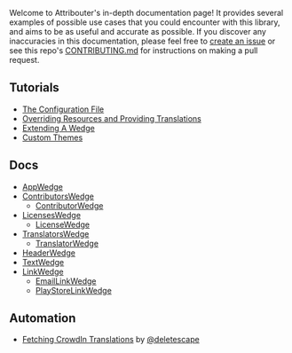 Welcome to Attribouter's in-depth documentation page! It provides several examples of possible use cases that you could encounter with this library, and aims to be as useful and accurate as possible. If you discover any inaccuracies in this documentation, please feel free to [create an issue](https://jfenn.me/redirects/?t=github&d=Attribouter/issues/new) or see this repo's [CONTRIBUTING.md](https://jfenn.me/redirects/?t=github&d=Attribouter/blob/master/.github/CONTRIBUTING.md) for instructions on making a pull request.

## Tutorials

- [The Configuration File](./CONFIGURATION.md)
- [Overriding Resources and Providing Translations](./RESOURCES.md)
- [Extending A Wedge](./SUBWEDGING.md)
- [Custom Themes](./THEMING.md)

## Docs

- [AppWedge](./wedges/APP.md)
- [ContributorsWedge](./wedges/CONTRIBUTORS.md)
	- [ContributorWedge](./wedges/CONTRIBUTOR.md)
- [LicensesWedge](./wedges/LICENSES.md)
	- [LicenseWedge](./wedges/LICENSE.md)
- [TranslatorsWedge](./wedges/TRANSLATORS.md)
	- [TranslatorWedge](./wedges/TRANSLATOR.md)
- [HeaderWedge](./wedges/HEADER.md)
- [TextWedge](./wedges/TEXT.md)
- [LinkWedge](./wedges/LINK.md)
	- [EmailLinkWedge](./wedges/LINK.md#Email)
	- [PlayStoreLinkWedge](./wedges/LINK.md#PlayStore)

## Automation

- [Fetching CrowdIn Translations](./utils/CROWDIN.md) by [@deletescape](https://github.com/deletescape)
